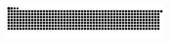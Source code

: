 ![Another stupid snake in a github user description](https://raw.githubusercontent.com/lu2000luk/lu2000luk/main/github-user-contribution.svg)
